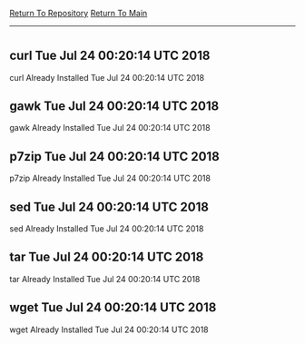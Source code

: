 [Return To Repository](https://github.com/deathbybandaid/piholeparser/)
[Return To Main](https://github.com/deathbybandaid/piholeparser/blob/master/RecentRunLogs/Mainlog.md)
____________________________________
# 
## curl Tue Jul 24 00:20:14 UTC 2018
curl Already Installed Tue Jul 24 00:20:14 UTC 2018
## gawk Tue Jul 24 00:20:14 UTC 2018
gawk Already Installed Tue Jul 24 00:20:14 UTC 2018
## p7zip Tue Jul 24 00:20:14 UTC 2018
p7zip Already Installed Tue Jul 24 00:20:14 UTC 2018
## sed Tue Jul 24 00:20:14 UTC 2018
sed Already Installed Tue Jul 24 00:20:14 UTC 2018
## tar Tue Jul 24 00:20:14 UTC 2018
tar Already Installed Tue Jul 24 00:20:14 UTC 2018
## wget Tue Jul 24 00:20:14 UTC 2018
wget Already Installed Tue Jul 24 00:20:14 UTC 2018
